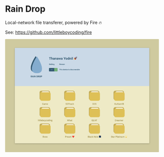 # Rain Drop
Local-network file transferer, powered by Fire 🔥

See: https://github.com/littleboycoding/fire

![Thumbnail](./thumbnail.png)
